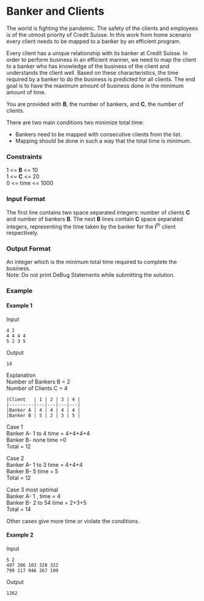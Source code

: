 # Banker and Clients

The world is fighting the pandemic. The safety of the clients and employees is of the utmost priority of Credit Suisse. In this work from home scenario every client needs to be mapped to a banker by an efficient program.

Every client has a unique relationship with its banker at Credit Suisse. In order to perform business in an efficient manner, we need to map the client to a banker who has knowledge of the business of the client and understands the client well. Based on these characteristics, the time required by a banker to do the business is predicted for all clients. The end goal is to have the maximum amount of business done in the minimum amount of time.

You are provided with **B**, the number of bankers, and **C**, the number of clients. 

There are two main conditions two minimize total time:
* Bankers need to be mapped with consecutive clients from the list.
* Mapping should be done in such a way that the total time is minimum.

### Constraints
1 <= **B** <= 10 <br>
1 <= **C** <= 20 <br>
0 <= time <= 1000 <br>

### Input Format

The first line contains two space separated integers: number of clients **C** and number of bankers **B**.
The next **B** lines contain **C** space separated integers, representing the time taken by the banker for the **i**<sup>th</sup> client respectively.

### Output Format

An integer which is the minimum total time required to complete the business.<br>
Note: Do not print DeBug Statements while submitting the solution.
### Example
#### Example 1
Input
```
4 2
4 4 4 4 
5 2 3 5
```

Output
```
14
```

Explanation<br>
Number of Bankers B = 2<br>
Number of Clients C = 4<br>

```
|Client   | 1 | 2 | 3 | 4 |
|---------|---|---|---|---|
|Banker A | 4 | 4 | 4 | 4 |
|Banker B | 5 | 2 | 3 | 5 |
```



Case 1<br>
Banker A-  1 to 4  time  = 4+4+4+4<br>
Banker B- none     time =0<br>
Total = 12<br>

Case 2<br>
Banker A-  1 to 3  time = 4+4+4<br>
Banker B- 5        time = 5<br>
Total = 12<br>

Case 3 most optimal<br>
Banker A-  1  ,  time = 4<br>
Banker B- 2 to 54       time = 2+3+5<br>
Total = 14<br>

Other cases give more time or violate the conditions.
#### Example 2
Input
```
5 2
497 286 103 328 322
799 117 946 267 109
```

Output
```
1262
```


